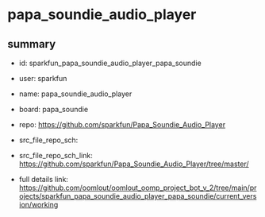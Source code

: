 # papa_soundie_audio_player
 
## summary 
* id: sparkfun_papa_soundie_audio_player_papa_soundie
* user: sparkfun
* name: papa_soundie_audio_player
* board: papa_soundie
* repo: https://github.com/sparkfun/Papa_Soundie_Audio_Player



* src_file_repo_sch: 
* src_file_repo_sch_link: https://github.com/sparkfun/Papa_Soundie_Audio_Player/tree/master/
* full details link: https://github.com/oomlout/oomlout_oomp_project_bot_v_2/tree/main/projects/sparkfun_papa_soundie_audio_player_papa_soundie/current_version/working  







